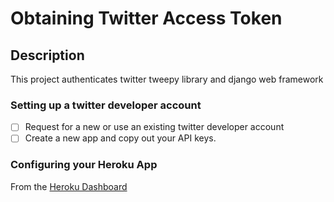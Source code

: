 # Obtaining Twitter Access Token

## Description

This project authenticates twitter tweepy library and django web framework

### Setting up a twitter developer account
- [ ] Request for a new or use an existing twitter developer account 
- [ ] Create a new app and copy out your API keys.
  
### Configuring your Heroku App
From the [Heroku Dashboard](https://dashboard.heroku.com/apps) 

